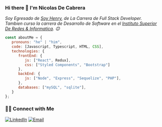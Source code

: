 ### Hi there 👋 I'm Nicolas De Cabrera

<p><em>Soy Egresado de <a href="https://www.soyhenry.com/">Soy Henry</a>, de La Carrera de Full Stack Developer. Tambien curso la carrera de Desarrollo de Software en el <a href="https://isri.com.ar/">Instituto Superior De Redes & Informatica</a>.  😊</br>
</em></p>


```javascript
const aboutMe = {
   pronouns: "he" | "him",
   code: [Javascript, Typescript, HTML, CSS],
   technologies: {
      frontEnd: {
         js: ["React", Redux],
         css: ["Styled Components", "Bootstrap"]
      },
      backEnd: {
         js: ["Node", "Express", "Sequelize", "PHP"],
      },
      databases: ["mySQL", "sqlite"],
   }
};
```

<h3> 🤝🏻 Connect with Me </h3>

<p align="start">
<a href="https://www.linkedin.com/in/alfredo-nicolas-de-cabrera/" target="_blank"><img alt="LinkedIn" src="https://img.shields.io/badge/LinkedIn-@NicolasDeCabrera-blue?style=flat&logo=linkedin"></a>
<a href="mailto:alfredonicolasdecabrera@gmail.com"><img alt="Email" src="https://img.shields.io/badge/Email-alfredonicolasdecabrera@gmail.com-blue?style=flat&logo=gmail"></a>
</p>
<a href="http://alfredonicolasdecabrera.netlify.app/">
</p>
